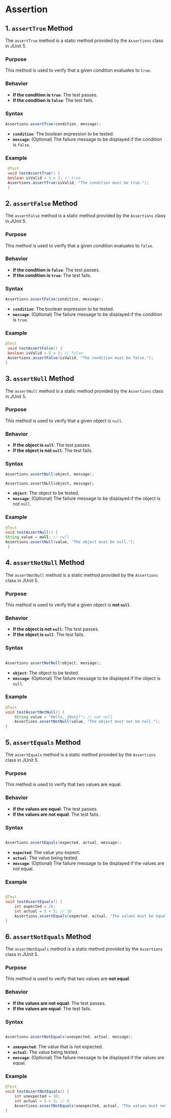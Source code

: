 # Assertion

## 1. `assertTrue` Method

The `assertTrue` method is a static method provided by the `Assertions` class in JUnit 5.

### Purpose

This method is used to verify that a given condition evaluates to `true`.

### Behavior

- **If the condition is `true`**: The test passes.
- **If the condition is `false`**: The test fails.

### Syntax

```java
Assertions.assertTrue(condition, message);
```

- **`condition`**: The boolean expression to be tested.
- **`message`**: (Optional) The failure message to be displayed if the condition is `false`.

### Example

```java
 @Test
 void testAssertTrue() {
 boolean isValid = 5 > 2; // true
 Assertions.assertTrue(isValid, "The condition must be true.");
 }
```

## 2. `assertFalse` Method

The `assertFalse` method is a static method provided by the `Assertions` class in JUnit 5.

### Purpose

This method is used to verify that a given condition evaluates to `false`.

### Behavior

- **If the condition is `false`**: The test passes.
- **If the condition is `true`**: The test fails.

### Syntax

```java
Assertions.assertFalse(condition, message);
```

- **`condition`**: The boolean expression to be tested.
- **`message`**: (Optional) The failure message to be displayed if the condition is `true`.

### Example

```java
@Test
 void testAssertFalse() {
 boolean isValid = 5 < 2; // false
 Assertions.assertFalse(isValid, "The condition must be false.");
}
```

## 3. `assertNull` Method

The `assertNull` method is a static method provided by the `Assertions` class in JUnit 5.

### Purpose

This method is used to verify that a given object is `null`.

### Behavior

- **If the object is `null`**: The test passes.
- **If the object is not `null`**: The test fails.

### Syntax

```java
Assertions.assertNull(object, message);
```

`Assertions.assertNull(object, message);`

- **`object`**: The object to be tested.
- **`message`**: (Optional) The failure message to be displayed if the object is not `null`.

### Example

```java
@Test
void testAssertNull() {
String value = null; // null
Assertions.assertNull(value, "The object must be null.");
 }
```

## 4. `assertNotNull` Method

The `assertNotNull` method is a static method provided by the `Assertions` class in JUnit 5.

### Purpose

This method is used to verify that a given object is **not `null`**.

### Behavior

- **If the object is not `null`**: The test passes.
- **If the object is `null`**: The test fails.

### Syntax

```java

Assertions.assertNotNull(object, message);
```

- **`object`**: The object to be tested.
- **`message`**: (Optional) The failure message to be displayed if the object is `null`.

### Example

```java
@Test
void testAssertNotNull() {
    String value = "Hello, JUnit!"; // not null
    Assertions.assertNotNull(value, "The object must not be null.");
}
```


## 5. `assertEquals` Method

The `assertEquals` method is a static method provided by the `Assertions` class in JUnit 5.

### Purpose

This method is used to verify that two values are equal.

### Behavior

- **If the values are equal**: The test passes.
- **If the values are not equal**: The test fails.

### Syntax

```java

Assertions.assertEquals(expected, actual, message);
```

- **`expected`**: The value you expect.
- **`actual`**: The value being tested.
- **`message`**: (Optional) The failure message to be displayed if the values are not equal.

### Example

```java

@Test
void testAssertEquals() {
    int expected = 10;
    int actual = 5 + 5; // 10
    Assertions.assertEquals(expected, actual, "The values must be equal.");
}

```

## 6. `assertNotEquals` Method

The `assertNotEquals` method is a static method provided by the `Assertions` class in JUnit 5.

### Purpose

This method is used to verify that two values are **not equal**.

### Behavior

- **If the values are not equal**: The test passes.
- **If the values are equal**: The test fails.

### Syntax

```java

Assertions.assertNotEquals(unexpected, actual, message);
```

- **`unexpected`**: The value that is not expected.
- **`actual`**: The value being tested.
- **`message`**: (Optional) The failure message to be displayed if the values are equal.

### Example

```java
@Test
void testAssertNotEquals() {
    int unexpected = 10;
    int actual = 5 + 3; // 8
    Assertions.assertNotEquals(unexpected, actual, "The values must not be equal.");
}

```

